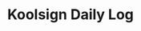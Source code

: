 ---
title: Koolsign Daily Log
description: koolsign co.ltd
image: KOOLSIGN_LOGO.png

# Badge style
style:
    background: "#41B883"
    color: "#fff"
---